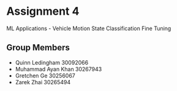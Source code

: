 # Assignment 4
ML Applications - Vehicle Motion State Classification Fine Tuning

## Group Members
<ul>
<li>Quinn Ledingham 30092066</li>
<li>Muhammad Ayan Khan 30267943</li>
<li>Gretchen Ge 30256067</li>
<li>Zarek Zhai 30265494</li>
</ul>
